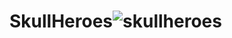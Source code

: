 # SkullHeroes![skullheroes](https://user-images.githubusercontent.com/121312707/231364030-683d35b6-c215-404d-b5ac-5faf3bd26622.png)
